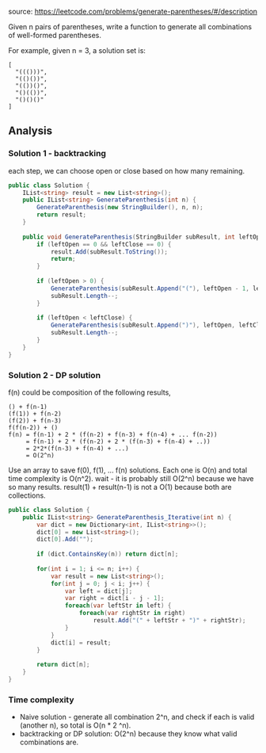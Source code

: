 source: https://leetcode.com/problems/generate-parentheses/#/description

Given n pairs of parentheses, write a function to generate all combinations of well-formed parentheses.

For example, given n = 3, a solution set is:
```
[
  "((()))",
  "(()())",
  "(())()",
  "()(())",
  "()()()"
]
```

## Analysis
### Solution 1 - backtracking
each step, we can choose open or close based on how many remaining.

```c#
public class Solution {
    IList<string> result = new List<string>();
    public IList<string> GenerateParenthesis(int n) {
        GenerateParenthesis(new StringBuilder(), n, n);
        return result;
    }
    
    public void GenerateParenthesis(StringBuilder subResult, int leftOpen, int leftClose) {
        if (leftOpen == 0 && leftClose == 0) {
            result.Add(subResult.ToString());
            return;
        }
        
        if (leftOpen > 0) {
            GenerateParenthesis(subResult.Append("("), leftOpen - 1, leftClose);
            subResult.Length--;
        }
        
        if (leftOpen < leftClose) {
            GenerateParenthesis(subResult.Append(")"), leftOpen, leftClose - 1);
            subResult.Length--;
        }
    }
}
```

### Solution 2 - DP solution
f(n) could be composition of the following results,
```
() + f(n-1)
(f(1)) + f(n-2)
(f(2)) + f(n-3)
f(f(n-2)) + ()
f(n) = f(n-1) + 2 * (f(n-2) + f(n-3) + f(n-4) + ... f(n-2))
     = f(n-1) + 2 * (f(n-2) + 2 * (f(n-3) + f(n-4) + ..))
     = 2*2*(f(n-3) + f(n-4) + ...)
     = O(2^n)
```

Use an array to save f(0), f(1), ... f(n) solutions. Each one is O(n) and total time complexity is O(n^2).
wait - it is probably still O(2^n) because we have so many results. result(1) + result(n-1) is not a O(1) because both are collections.

```c#
public class Solution {    
    public IList<string> GenerateParenthesis_Iterative(int n) {
        var dict = new Dictionary<int, IList<string>>();
        dict[0] = new List<string>();
        dict[0].Add("");
        
        if (dict.ContainsKey(n)) return dict[n];
        
        for(int i = 1; i <= n; i++) {
            var result = new List<string>();
            for(int j = 0; j < i; j++) {
                var left = dict[j];
                var right = dict[i - j - 1];
                foreach(var leftStr in left) {
                    foreach(var rightStr in right)
                        result.Add("(" + leftStr + ")" + rightStr);
                }
            }
            dict[i] = result;
        }
        
        return dict[n];
    }
}
```
### Time complexity
* Naive solution - generate all combination 2^n, and check if each is valid (another n), so total is O(n * 2 ^n).
* backtracking or DP solution: O(2^n) because they know what valid combinations are.
